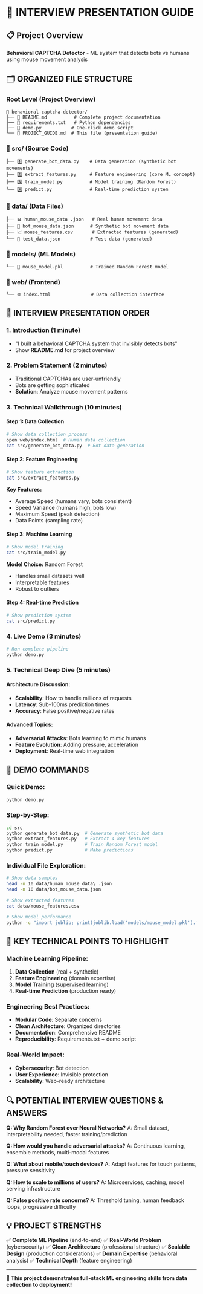 # 🎯 INTERVIEW PRESENTATION GUIDE

## 📋 Project Overview
**Behavioral CAPTCHA Detector** - ML system that detects bots vs humans using mouse movement analysis

## 🗂️ **ORGANIZED FILE STRUCTURE**

### **Root Level (Project Overview)**
```
📁 behavioral-captcha-detector/
├── 📄 README.md          # Complete project documentation
├── 📄 requirements.txt   # Python dependencies
├── 📄 demo.py           # One-click demo script
└── 📄 PROJECT_GUIDE.md  # This file (presentation guide)
```

### **📁 src/ (Source Code)**
```
├── 1️⃣ generate_bot_data.py    # Data generation (synthetic bot movements)
├── 2️⃣ extract_features.py     # Feature engineering (core ML concept)
├── 3️⃣ train_model.py          # Model training (Random Forest)
└── 4️⃣ predict.py              # Real-time prediction system
```

### **📁 data/ (Data Files)**
```
├── 📊 human_mouse_data .json   # Real human movement data
├── 🤖 bot_mouse_data.json      # Synthetic bot movement data
├── 📈 mouse_features.csv       # Extracted features (generated)
└── 🧪 test_data.json           # Test data (generated)
```

### **📁 models/ (ML Models)**
```
└── 🧠 mouse_model.pkl          # Trained Random Forest model
```

### **📁 web/ (Frontend)**
```
└── 🌐 index.html               # Data collection interface
```

## 🎤 **INTERVIEW PRESENTATION ORDER**

### **1. Introduction (1 minute)**
- "I built a behavioral CAPTCHA system that invisibly detects bots"
- Show **README.md** for project overview

### **2. Problem Statement (2 minutes)**
- Traditional CAPTCHAs are user-unfriendly
- Bots are getting sophisticated
- **Solution**: Analyze mouse movement patterns

### **3. Technical Walkthrough (10 minutes)**

#### **Step 1: Data Collection**
```bash
# Show data collection process
open web/index.html  # Human data collection
cat src/generate_bot_data.py  # Bot data generation
```

#### **Step 2: Feature Engineering**
```bash
# Show feature extraction
cat src/extract_features.py
```
**Key Features:**
- Average Speed (humans vary, bots consistent)
- Speed Variance (humans high, bots low)
- Maximum Speed (peak detection)
- Data Points (sampling rate)

#### **Step 3: Machine Learning**
```bash
# Show model training
cat src/train_model.py
```
**Model Choice:** Random Forest
- Handles small datasets well
- Interpretable features
- Robust to outliers

#### **Step 4: Real-time Prediction**
```bash
# Show prediction system
cat src/predict.py
```

### **4. Live Demo (3 minutes)**
```bash
# Run complete pipeline
python demo.py
```

### **5. Technical Deep Dive (5 minutes)**

#### **Architecture Discussion:**
- **Scalability**: How to handle millions of requests
- **Latency**: Sub-100ms prediction times
- **Accuracy**: False positive/negative rates

#### **Advanced Topics:**
- **Adversarial Attacks**: Bots learning to mimic humans
- **Feature Evolution**: Adding pressure, acceleration
- **Deployment**: Real-time web integration

## 🚀 **DEMO COMMANDS**

### **Quick Demo:**
```bash
python demo.py
```

### **Step-by-Step:**
```bash
cd src
python generate_bot_data.py  # Generate synthetic bot data
python extract_features.py   # Extract 4 key features
python train_model.py        # Train Random Forest model
python predict.py            # Make predictions
```

### **Individual File Exploration:**
```bash
# Show data samples
head -n 10 data/human_mouse_data\ .json
head -n 10 data/bot_mouse_data.json

# Show extracted features
cat data/mouse_features.csv

# Show model performance
python -c "import joblib; print(joblib.load('models/mouse_model.pkl').feature_importances_)"
```

## 🎯 **KEY TECHNICAL POINTS TO HIGHLIGHT**

### **Machine Learning Pipeline:**
1. **Data Collection** (real + synthetic)
2. **Feature Engineering** (domain expertise)
3. **Model Training** (supervised learning)
4. **Real-time Prediction** (production ready)

### **Engineering Best Practices:**
- **Modular Code**: Separate concerns
- **Clean Architecture**: Organized directories
- **Documentation**: Comprehensive README
- **Reproducibility**: Requirements.txt + demo script

### **Real-World Impact:**
- **Cybersecurity**: Bot detection
- **User Experience**: Invisible protection
- **Scalability**: Web-ready architecture

## 🔍 **POTENTIAL INTERVIEW QUESTIONS & ANSWERS**

**Q: Why Random Forest over Neural Networks?**
A: Small dataset, interpretability needed, faster training/prediction

**Q: How would you handle adversarial attacks?**
A: Continuous learning, ensemble methods, multi-modal features

**Q: What about mobile/touch devices?**
A: Adapt features for touch patterns, pressure sensitivity

**Q: How to scale to millions of users?**
A: Microservices, caching, model serving infrastructure

**Q: False positive rate concerns?**
A: Threshold tuning, human feedback loops, progressive difficulty

## 💡 **PROJECT STRENGTHS**

✅ **Complete ML Pipeline** (end-to-end)
✅ **Real-World Problem** (cybersecurity)
✅ **Clean Architecture** (professional structure)
✅ **Scalable Design** (production considerations)
✅ **Domain Expertise** (behavioral analysis)
✅ **Technical Depth** (feature engineering)

---

**🎯 This project demonstrates full-stack ML engineering skills from data collection to deployment!**
